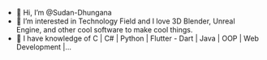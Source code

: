- 👋 Hi, I’m @Sudan-Dhungana
- 👀 I’m interested in Technology Field and I love 3D Blender, Unreal Engine, and other cool software to make cool things.
- 🌱 I have knowledge of C | C# | Python | Flutter - Dart | Java | OOP | Web Development |...

<!---
Sudan-Dhungana/Sudan-Dhungana is a ✨ special ✨ repository because its `README.md` (this file) appears on your GitHub profile.
You can click the Preview link to take a look at your changes.
--->
